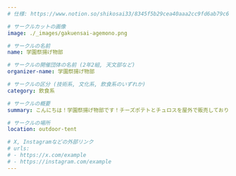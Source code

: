 ```yaml
---
# 仕様: https://www.notion.so/shikosai33/8345f5b29cea40aaa2cc9fd6ab79c6a6?pvs=4#5438a1577b604f39a67658a72f2283b8

# サークルカットの画像
image: ./_images/gakuensai-agemono.png

# サークルの名前
name: 学園祭揚げ物部

# サークルの開催団体の名前 (2年2組, 天文部など)
organizer-name: 学園祭揚げ物部

# サークルの区分 (技術系, 文化系, 飲食系のいずれか)
category: 飲食系

# サークルの概要
summary: こんにちは！学園祭揚げ物部です！チーズポテトとチュロスを屋外で販売しております！

# サークルの場所
location: outdoor-tent

# X, Instagramなどの外部リンク
# urls:
# - https://x.com/example
# - https://instagram.com/example
---
```

